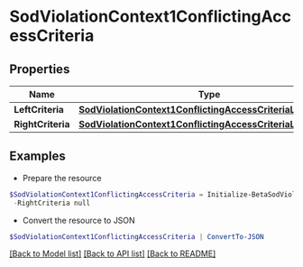 # SodViolationContext1ConflictingAccessCriteria
## Properties

Name | Type | Description | Notes
------------ | ------------- | ------------- | -------------
**LeftCriteria** | [**SodViolationContext1ConflictingAccessCriteriaLeftCriteria**](SodViolationContext1ConflictingAccessCriteriaLeftCriteria.md) |  | [optional] 
**RightCriteria** | [**SodViolationContext1ConflictingAccessCriteriaLeftCriteria**](SodViolationContext1ConflictingAccessCriteriaLeftCriteria.md) |  | [optional] 

## Examples

- Prepare the resource
```powershell
$SodViolationContext1ConflictingAccessCriteria = Initialize-BetaSodViolationContext1ConflictingAccessCriteria  -LeftCriteria null `
 -RightCriteria null
```

- Convert the resource to JSON
```powershell
$SodViolationContext1ConflictingAccessCriteria | ConvertTo-JSON
```

[[Back to Model list]](../README.md#documentation-for-models) [[Back to API list]](../README.md#documentation-for-api-endpoints) [[Back to README]](../README.md)

